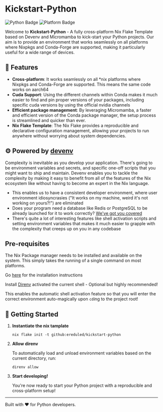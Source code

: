 # Kickstart-Python

![Python Badge](https://img.shields.io/badge/Python-3776AB?style=for-the-badge&logo=python&logoColor=white)
![Platform Badge](https://img.shields.io/badge/Platform-Multiplatform-green?style=for-the-badge)

Welcome to **Kickstart-Python** - A fully cross-platform Nix Flake Template based on Devenv and Micromamba to kick-start your Python projects. Our aim is to provide an environment that works seamlessly on all platforms where Nixpkgs and Conda-Forge are supported, making it particularly useful for a wide range of devices.

## 🌟 Features

- **Cross-platform**: It works seamlessly on all *nix platforms where Nixpkgs and Conda-Forge are supported. This means the same code works on aarch64
- **Cuda Support**: Using the different channels within Conda makes it much easier to find and pin proper versions of your packages, including specific cuda versions by using the official nvidia channels
- **Efficient package management**: By leveraging Micromamba, a faster and efficient version of the Conda package manager, the setup process is streamlined and quicker than ever.
- **Nix Flake Template**: The Nix Flake provides a reproducible and declarative configuration management, allowing your projects to run anywhere without worrying about system dependencies.


## ⚙ Powered by [devenv](https://github.com/cachix/devenv)
Complexity is inevitable as you develop your application. There's going to be environment variables and secrets, and specific one-off scripts that you might want to ship and maintain.
Devenv enables you to tackle the complexity by making it easy to benefit from all of the features of the Nix ecosystem like without having to become an expert in the Nix language. 

- This enables us to have a consistent developer environment, where user environment idiosyncrasies ("It works on my machine, weird it's not working on yours?!") are eliminated
- Does your program need a database like Redis or PostgreSQL to be already launched for it to work correctly? [We've got you covered](https://devenv.sh/services/#supported-services)
- There's quite a lot of interesting features like shell activation scripts and setting environment variables that makes it much easier to grapple with the complexity that creeps up on you in any codebase

## Pre-requisites
The Nix Package manager needs to be installed and available on the system.
This simply takes the running of a single command on most platforms.

Go [here](https://nixos.org/download.html) for the installation instructions

Install [Direnv](https://direnv.net/docs/installation.html) activated the current shell - Optional but highly recommended!

This enables the automatic shell activation feature so that you will enter the correct environment auto-magically upon `cd`ing to the project root!

## 🚀 Getting Started

1. **Instantiate the nix tamplate**
   ```shell
   nix flake init -t github:ereduled/kickstart-python
   ```
2. **Allow direnv**

   To automatically load and unload environment variables based on the current directory, run:
   ```shell
   direnv allow
   ```
3. **Start developing!**

   You're now ready to start your Python project with a reproducible and cross-platform setup!
---

Built with ❤️ for Python developers.

